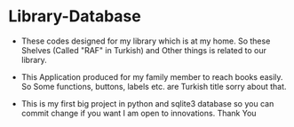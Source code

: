 # Library-Database

* These codes designed for my library which is at my home. So these Shelves (Called "RAF" in Turkish) and Other things is related to our library.

* This Application produced for my family member to reach books easily. So Some functions, buttons, labels etc. are Turkish title sorry about that.

* This is my first big project in python and sqlite3 database so you can commit change if you want I am open to innovations. Thank You
